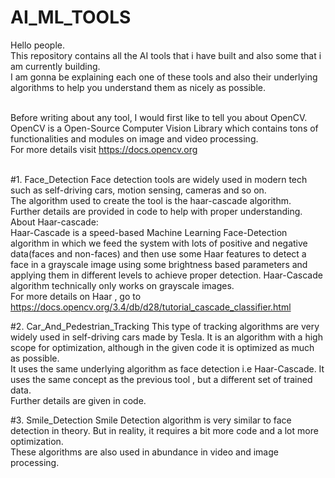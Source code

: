# AI_ML_TOOLS
Hello people.<br/>
This repository contains all the AI tools that i have built and also some that i am currently building.<br/>
I am gonna be explaining each one of these tools and also their underlying algorithms to help you understand them as nicely as possible.<br/><br/>

Before writing about any tool, I would first like to tell you about OpenCV.<br/>
OpenCV is a Open-Source Computer Vision Library which contains tons of functionalities and modules on image and video processing.<br/>
For more details visit https://docs.opencv.org<br/><br/>

#1. Face_Detection
Face detection tools are widely used in modern tech such as self-driving cars, motion sensing, cameras and so on.<br/>
The algorithm used to create the tool is the haar-cascade algorithm.<br/>
Further details are provided in code to help with proper understanding.
About Haar-cascade:<br/>
Haar-Cascade is a speed-based Machine Learning Face-Detection algorithm in which we feed the system with lots of positive and negative data(faces 
and non-faces) and then use some Haar features to detect a face in a grayscale image using some brightness based parameters and applying them in 
different levels to achieve proper detection. Haar-Cascade algorithm technically only works on grayscale images.<br/>
For more details on Haar , go to https://docs.opencv.org/3.4/db/d28/tutorial_cascade_classifier.html<br/>

#2. Car_And_Pedestrian_Tracking
This type of tracking algorithms are very widely used in self-driving cars made by Tesla. It is an algorithm with a high scope for optimization, although in the given code it is optimized as much as possible.<br/>
It uses the same underlying algorithm as face detection i.e Haar-Cascade. It uses the same concept as the previous tool , but a different set of trained data.<br/>
Further details are given in code.<br/>

#3. Smile_Detection
Smile Detection algorithm is very similar to face detection in theory. But in reality, it requires a bit more code and a lot more optimization.
<br/> These algorithms are also used in abundance in video and image processing.
